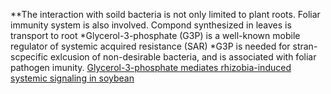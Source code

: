 
**The interaction with soild bacteria is not only limited to plant roots. Foliar immunity system is also involved. Compond synthesized in leaves is transport to root
*Glycerol-3-phosphate (G3P) is a well-known mobile regulator of systemic acquired resistance (SAR)
*G3P is needed for stran-scpecific exlcusion of non-desirable bacteria, and is associated with foliar pathogen imunity.
[Glycerol-3-phosphate mediates rhizobia-induced systemic signaling in soybean](https://www.nature.com/articles/s41467-019-13318-8)
